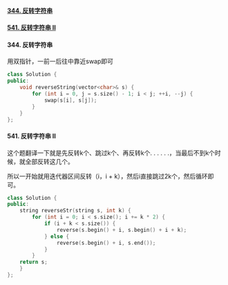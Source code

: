 #### [344. 反转字符串](https://leetcode.cn/problems/reverse-string/)

#### [541. 反转字符串 II](https://leetcode.cn/problems/reverse-string-ii/)

#### 344. 反转字符串

用双指针，一前一后往中靠近swap即可

```cpp
class Solution {
public:
    void reverseString(vector<char>& s) {
        for (int i = 0, j = s.size() - 1; i < j; ++i, --j) {
            swap(s[i], s[j]);
        }
    }
};
```

#### 541. 反转字符串 II

这个题翻译一下就是先反转k个、跳过k个、再反转k个. . . . . .，当最后不到k个时候，就全部反转这几个。

所以一开始就用迭代器区间反转（i，i + k），然后i直接跳过2k个，然后循环即可。

```cpp
class Solution {
public:
    string reverseStr(string s, int k) {
        for (int i = 0; i < s.size(); i += k * 2) {
            if (i + k < s.size()) {
                reverse(s.begin() + i, s.begin() + i + k);
            } else {
                reverse(s.begin() + i, s.end());
            }
        }
    return s;
    }
};
```

